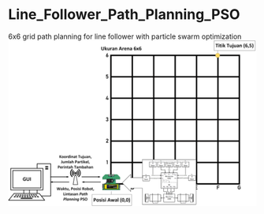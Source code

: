 # Line_Follower_Path_Planning_PSO

6x6 grid path planning for line follower with particle swarm optimization
![alt text](https://github.com/keyy88/Line_Follower_Path_Planning_PSO/blob/main/Project%203/2-1.png?raw=true)
